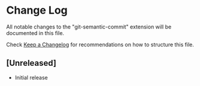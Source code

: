 # Change Log

All notable changes to the "git-semantic-commit" extension will be documented in this file.

Check [Keep a Changelog](http://keepachangelog.com/) for recommendations on how to structure this file.

## [Unreleased]

- Initial release
